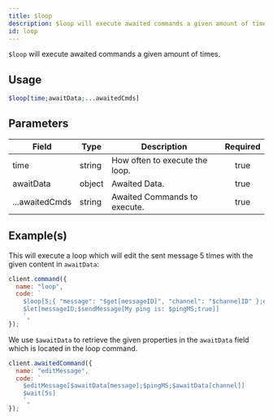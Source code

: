 ```yaml
---
title: $loop
description: $loop will execute awaited commands a given amount of times.
id: loop
---
```


`$loop` will execute awaited commands a given amount of times.

## Usage

```php
$loop[time;awaitData;...awaitedCmds]
```

## Parameters

| Field          | Type   | Description                    | Required |
| -------------- | ------ | ------------------------------ | :------: |
| time           | string | How often to execute the loop. |   true   |
| awaitData      | object | Awaited Data.                  |   true   |
| ...awaitedCmds | string | Awaited Commands to execute.   |   true   |

## Example(s)

This will execute a loop which will edit the sent message 5 times with the given content in `awaitData`:

```javascript
client.command({
  name: "loop",
  code: `
    $loop[5;{ "message": "$get[messageID]", "channel": "$channelID" };editMessage]
    $let[messageID;$sendMessage[My ping is: $pingMS;true]]
    `,
});
```

We use `$awaitData` to retrieve the given properties in the `awaitData` field which is located in the loop command.

```javascript
client.awaitedCommand({
  name: "editMessage",
  code: `
    $editMessage[$awaitData[message];$pingMS;$awaitData[channel]]
    $wait[5s]
    `,
});
```
